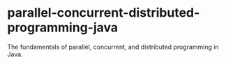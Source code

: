 # parallel-concurrent-distributed-programming-java
The fundamentals of parallel, concurrent, and distributed programming in Java.
